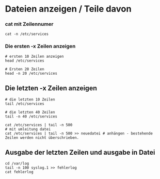 # Dateien anzeigen / Teile davon 

### cat mit Zeilennumer 

```
cat -n /etc/services 
```

### Die ersten -x Zeilen anzeigen 

```
# ersten 10 Zeilen anzeigen
head /etc/services 

# Ersten 20 Zeilen 
head -n 20 /etc/services  
```

## Die letzten -x Zeilen anzeigen 

```
# die letzten 10 Zeilen 
tail /etc/services 

# die letzten 40 Zeilen 
tail -n 40 /etc/services

cat /etc/services | tail -n 500
# mit umleitung datei 
cat /etc/services | tail -n 500 >> neuedatei # anhängen - bestehende Zeilen werden nicht überschrieben.
```

## Ausgabe der letzten Zeilen und ausgabe in Datei 

```
cd /var/log 
tail -n 100 syslog.1 >> fehlerlog 
cat fehlerlog
```
